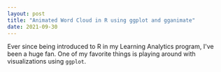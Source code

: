 ```yaml
---
layout: post
title: "Animated Word Cloud in R using ggplot and gganimate"
date: 2021-09-30
---
```


Ever since being introduced to R in my Learning Analytics program, I've been a huge fan. One of my favorite things is playing around with visualizations using `ggplot`. 

